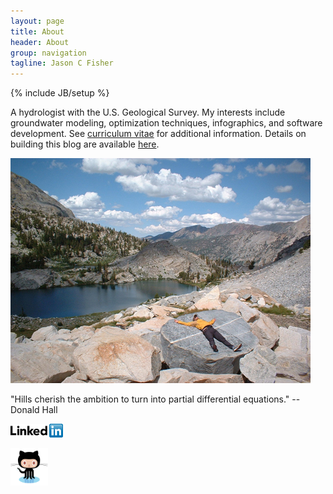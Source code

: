 ```yaml
---
layout: page
title: About
header: About
group: navigation
tagline: Jason C Fisher
---
```

{% include JB/setup %}

A hydrologist with the U.S. Geological Survey. 
My interests include groundwater modeling, optimization techniques, 
infographics, and software development. See [curriculum vitae](/vitae.html) for
additional information. Details on building this blog are available 
[here](/lessons/2012/05/30/jekyll-build-on-windows/).

<div class="img-centered">
  <p><img src="/images/tower_lake.jpg" alt="tower_lake" title="Tower Lake"/></p>
  
  <p>"Hills cherish the ambition to turn into partial differential equations." -- Donald Hall</p>
  
  <p></p>
  
  <a href="http://www.linkedin.com/pub/jason-fisher/16/9a9/197">
    <img src="/images/linkedin.png" width="84" height="22" border="0" alt="View Jason Fisher's profile on LinkedIn">
  </a>
  
  <p></p>
  
  <a href="https://github.com/jfisher-usgs">
    <img src="/images/github.png" width="60" height="60" border="0" alt="View Jason Fisher's GitHub repositories">
  </a>
</div>
